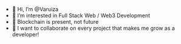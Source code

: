 - 👋 Hi, I’m @Varuiza
- 👀 I’m interested in Full Stack Web / Web3 Development
- 🔗 Blockchain is present, not future
- 💞️ I want to collaborate on every project that makes me grow as a developer!
